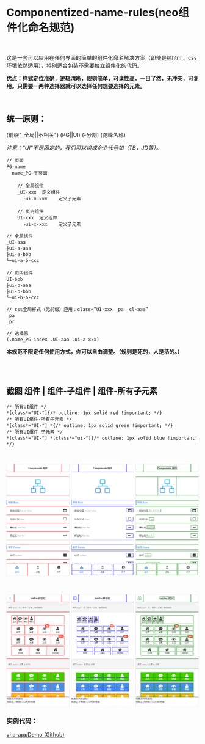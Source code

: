 # Componentized-name-rules(neo组件化命名规范)

<br/>

这是一套可以应用在任何界面的简单的组件化命名解决方案（即使是纯html、css环境依然适用），特别适合包装不需要独立组件化的代码。

**优点：样式定位准确，逻辑清晰，规则简单，可读性高，一目了然，无冲突，可复用。只需要一两种选择器就可以选择任何想要选择的元素。**

<br/>

## 统一原则：

(前缀"_全局||不相关") (PG||UI) (-分割) (驼峰名称)

*注意："UI"不是固定的，我们可以换成企业代号如（TB，JD等）。*

```
// 页面
PG-name
  name_PG-子页面
  
    // 全局组件
    _UI-xxx  定义组件
      ├ui-x-xxx    定义子元素
    
    // 页内组件
    UI-xxx  定义组件
      ├ui-x-xxx    定义子元素
```

```
// 全局组件
_UI-aaa
├ui-a-aaa
├ui-a-bbb
└─ui-a-b-ccc

// 页内组件
UI-bbb
├ui-b-aaa
├ui-b-bbb
└─ui-b-b-ccc
```

```
// css全局样式（无前缀）应用：class=“UI-xxx _pa _cl-aaa”
_pa
_pr
```

```
// 选择器
(.name_PG-index .UI-aaa .ui-a-xxx)
```

**本规范不限定任何使用方式，你可以自由调整。（规则是死的，人是活的。）**

<br/>
<br/>

## 截图 组件 | 组件-子组件 | 组件-所有子元素

```
/* 所有UI组件 */
*[class*="UI-"]{/* outline: 1px solid red !important; */}
/* 所有UI组件-所有子元素 */
*[class*="UI-"] *{/* outline: 1px solid green !important; */}
/* 所有UI组件-子元素 */
*[class*="UI-"] *[class*="ui-"]{/* outline: 1px solid blue !important; */}
```

<br/>

![image](README/1.png)

<br/>

![image](README/2.png)

### 实例代码：

[vha-appDemo (Github)](https://github.com/neoStudioGroup/vha-appDemo)

